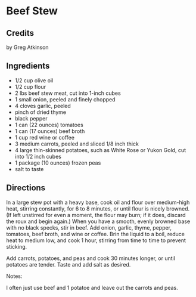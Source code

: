 # Beef Stew 

## Credits

by Greg Atkinson

## Ingredients

- 1/2 cup olive oil
- 1/2 cup flour
- 2 lbs beef stew meat, cut into 1-inch cubes
- 1 small onion, peeled and finely chopped
- 4 cloves garlic, peeled
- pinch of dried thyme
- black pepper
- 1 can (22 ounces) tomatoes
- 1 can (17 ounces) beef broth
- 1 cup red wine or coffee
- 3 medium carrots, peeled and sliced 1/8 inch thick
- 4 large thin-skinned potatoes, such as White Rose or Yukon Gold, cut into 1/2 inch cubes
- 1 package (10 ounces) frozen peas
- salt to taste

## Directions

In a large stew pot with a heavy base, cook oil and flour over medium-high heat, stirring constantly, for 6 to 8 minutes, or until flour is nicely browned. (If left unstirred for even a moment, the flour may burn; if it does, discard the roux and begin again.) When you have a smooth, evenly browned base with no black specks, stir in beef. Add onion, garlic, thyme, pepper, tomatoes, beef broth, and wine or coffee. Brin the liquid to a boil, reduce heat to medium low, and cook 1 hour, stirring from time to time to prevent sticking.  
  
 Add carrots, potatoes, and peas and cook 30 minutes longer, or until potatoes are tender. Taste and add salt as desired.

Notes:  
 I often just use beef and 1 potatoe and leave out the carrots and peas.

